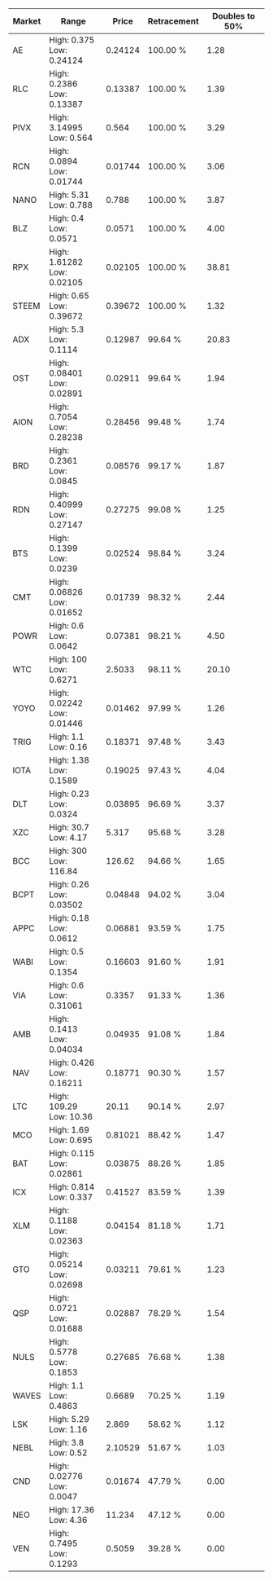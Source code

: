 | Market | Range | Price| Retracement | Doubles to 50% |
| --- | --- | --- | --- | --- |
| AE | High: 0.375<br />Low: 0.24124 | 0.24124 | 100.00 % | 1.28 |
| RLC | High: 0.2386<br />Low: 0.13387 | 0.13387 | 100.00 % | 1.39 |
| PIVX | High: 3.14995<br />Low: 0.564 | 0.564 | 100.00 % | 3.29 |
| RCN | High: 0.0894<br />Low: 0.01744 | 0.01744 | 100.00 % | 3.06 |
| NANO | High: 5.31<br />Low: 0.788 | 0.788 | 100.00 % | 3.87 |
| BLZ | High: 0.4<br />Low: 0.0571 | 0.0571 | 100.00 % | 4.00 |
| RPX | High: 1.61282<br />Low: 0.02105 | 0.02105 | 100.00 % | 38.81 |
| STEEM | High: 0.65<br />Low: 0.39672 | 0.39672 | 100.00 % | 1.32 |
| ADX | High: 5.3<br />Low: 0.1114 | 0.12987 | 99.64 % | 20.83 |
| OST | High: 0.08401<br />Low: 0.02891 | 0.02911 | 99.64 % | 1.94 |
| AION | High: 0.7054<br />Low: 0.28238 | 0.28456 | 99.48 % | 1.74 |
| BRD | High: 0.2361<br />Low: 0.0845 | 0.08576 | 99.17 % | 1.87 |
| RDN | High: 0.40999<br />Low: 0.27147 | 0.27275 | 99.08 % | 1.25 |
| BTS | High: 0.1399<br />Low: 0.0239 | 0.02524 | 98.84 % | 3.24 |
| CMT | High: 0.06826<br />Low: 0.01652 | 0.01739 | 98.32 % | 2.44 |
| POWR | High: 0.6<br />Low: 0.0642 | 0.07381 | 98.21 % | 4.50 |
| WTC | High: 100<br />Low: 0.6271 | 2.5033 | 98.11 % | 20.10 |
| YOYO | High: 0.02242<br />Low: 0.01446 | 0.01462 | 97.99 % | 1.26 |
| TRIG | High: 1.1<br />Low: 0.16 | 0.18371 | 97.48 % | 3.43 |
| IOTA | High: 1.38<br />Low: 0.1589 | 0.19025 | 97.43 % | 4.04 |
| DLT | High: 0.23<br />Low: 0.0324 | 0.03895 | 96.69 % | 3.37 |
| XZC | High: 30.7<br />Low: 4.17 | 5.317 | 95.68 % | 3.28 |
| BCC | High: 300<br />Low: 116.84 | 126.62 | 94.66 % | 1.65 |
| BCPT | High: 0.26<br />Low: 0.03502 | 0.04848 | 94.02 % | 3.04 |
| APPC | High: 0.18<br />Low: 0.0612 | 0.06881 | 93.59 % | 1.75 |
| WABI | High: 0.5<br />Low: 0.1354 | 0.16603 | 91.60 % | 1.91 |
| VIA | High: 0.6<br />Low: 0.31061 | 0.3357 | 91.33 % | 1.36 |
| AMB | High: 0.1413<br />Low: 0.04034 | 0.04935 | 91.08 % | 1.84 |
| NAV | High: 0.426<br />Low: 0.16211 | 0.18771 | 90.30 % | 1.57 |
| LTC | High: 109.29<br />Low: 10.36 | 20.11 | 90.14 % | 2.97 |
| MCO | High: 1.69<br />Low: 0.695 | 0.81021 | 88.42 % | 1.47 |
| BAT | High: 0.115<br />Low: 0.02861 | 0.03875 | 88.26 % | 1.85 |
| ICX | High: 0.814<br />Low: 0.337 | 0.41527 | 83.59 % | 1.39 |
| XLM | High: 0.1188<br />Low: 0.02363 | 0.04154 | 81.18 % | 1.71 |
| GTO | High: 0.05214<br />Low: 0.02698 | 0.03211 | 79.61 % | 1.23 |
| QSP | High: 0.0721<br />Low: 0.01688 | 0.02887 | 78.29 % | 1.54 |
| NULS | High: 0.5778<br />Low: 0.1853 | 0.27685 | 76.68 % | 1.38 |
| WAVES | High: 1.1<br />Low: 0.4863 | 0.6689 | 70.25 % | 1.19 |
| LSK | High: 5.29<br />Low: 1.16 | 2.869 | 58.62 % | 1.12 |
| NEBL | High: 3.8<br />Low: 0.52 | 2.10529 | 51.67 % | 1.03 |
| CND | High: 0.02776<br />Low: 0.0047 | 0.01674 | 47.79 % | 0.00 |
| NEO | High: 17.36<br />Low: 4.36 | 11.234 | 47.12 % | 0.00 |
| VEN | High: 0.7495<br />Low: 0.1293 | 0.5059 | 39.28 % | 0.00 |
